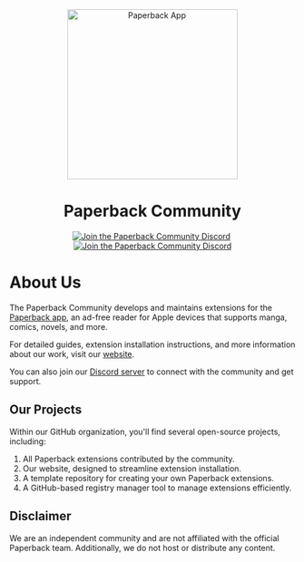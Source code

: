 <div align="center">
	<img src="../assets/iPhone.avif" alt="Paperback App" height="300px">
	<h1>Paperback Community</h1>
	<a href="https://paperback-community.github.io/"><img src="https://img.shields.io/badge/Website-F64B4B" alt="Join the Paperback Community Discord"></a>&nbsp;<a href="https://discord.gg/paperback-community"><img src="https://img.shields.io/discord/965890377896845352.svg?label=Discord&labelColor=7289da&color=2c2f33&style=flat" alt="Join the Paperback Community Discord"></a>
</div>

# About Us

The Paperback Community develops and maintains extensions for the [Paperback app](https://paperback.moe), an ad-free reader for Apple devices that supports manga, comics, novels, and more.

For detailed guides, extension installation instructions, and more information about our work, visit our [website](https://paperback-community.github.io/).

You can also join our [Discord server](https://discord.gg/paperback-community) to connect with the community and get support.

## Our Projects

Within our GitHub organization, you'll find several open-source projects, including:

1. All Paperback extensions contributed by the community.
2. Our website, designed to streamline extension installation.
3. A template repository for creating your own Paperback extensions.
4. A GitHub-based registry manager tool to manage extensions efficiently.

## Disclaimer

We are an independent community and are not affiliated with the official Paperback team. Additionally, we do not host or distribute any content.


